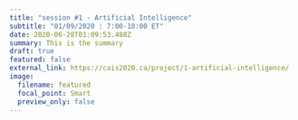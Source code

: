 ```yaml
---
title: "session #1 - Artificial Intelligence"
subtitle: "01/09/2020 : 7:00-10:00 ET"
date: 2020-06-28T01:09:53.488Z
summary: This is the summary
draft: true
featured: false
external_link: https://cais2020.ca/project/1-artificial-intelligence/
image:
  filename: featured
  focal_point: Smart
  preview_only: false
---
```

